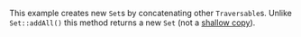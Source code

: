This example creates new `Set`s by concatenating other `Traversable`s. Unlike `Set::addAll()` this method returns a new `Set` (not a [shallow copy](https://en.wikipedia.org/wiki/Object_copying#Shallow_copy)).
